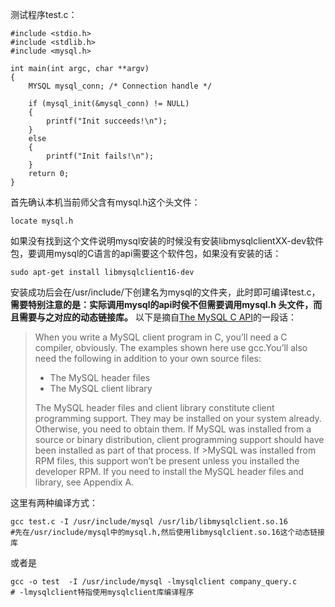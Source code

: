测试程序test.c：

```
#include <stdio.h>
#include <stdlib.h>
#include <mysql.h>

int main(int argc, char **argv)
{
    MYSQL mysql_conn; /* Connection handle */

    if (mysql_init(&mysql_conn) != NULL) 
    {
        printf("Init succeeds!\n");
    } 
    else 
    {
        printf("Init fails!\n");
    }
    return 0;
}
```
首先确认本机当前师父含有mysql.h这个头文件：

```
locate mysql.h
```
如果没有找到这个文件说明mysql安装的时候没有安装libmysqlclientXX-dev软件包，要调用mysql的C语言的api需要这个软件包，如果没有安装的话：

```
sudo apt-get install libmysqlclient16-dev
```

安装成功后会在/usr/include/下创建名为mysql的文件夹，此时即可编译test.c，<strong>需要特别注意的是：实际调用mysql的api时侯不但需要调用mysql.h 头文件，而且需要与之对应的动态链接库。</strong>
以下是摘自<a href="http://www.kitebird.com/mysql-book/ch06-1ed.pdf">The MySQL C API</a>的一段话：

>When you write a MySQL client program in C, you’ll need a C compiler, obviously.
>The examples shown here use gcc.You’ll also need the following in addition to your
>own source files:
>
>* The MySQL header files	
>* The MySQL client library
>
>The MySQL header files and client library constitute client programming support.
>They may be installed on your system already. Otherwise, you need to obtain them. If
>MySQL was installed from a source or binary distribution, client programming support should have been installed as part of that process. If >MySQL was installed from
>RPM files, this support won’t be present unless you installed the developer RPM. If
>you need to install the MySQL header files and library, see Appendix A.

这里有两种编译方式：

```
gcc test.c -I /usr/include/mysql /usr/lib/libmysqlclient.so.16
#先在/usr/include/mysql中的mysql.h,然后使用libmysqlclient.so.16这个动态链接库
```
或者是

```
gcc -o test  -I /usr/include/mysql -lmysqlclient company_query.c 
# -lmysqlclient特指使用mysqlclient库编译程序
```
